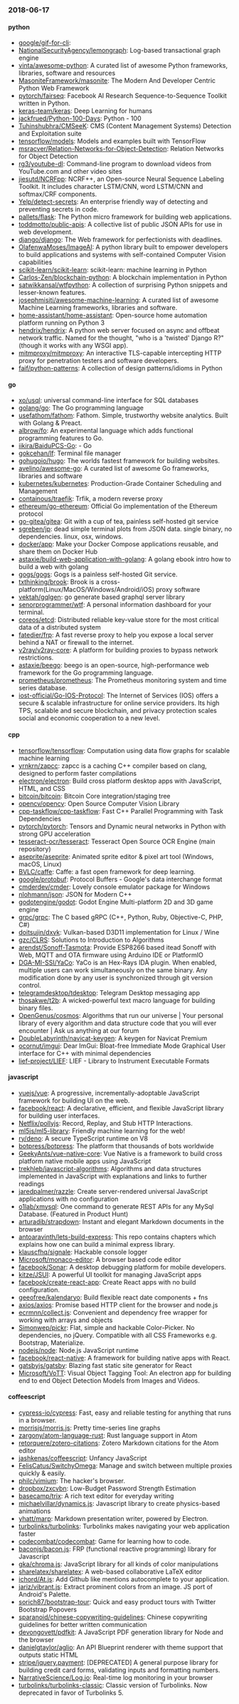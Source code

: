 ### 2018-06-17

#### python
* [google/gif-for-cli](https://github.com/google/gif-for-cli): 
* [NationalSecurityAgency/lemongraph](https://github.com/NationalSecurityAgency/lemongraph): Log-based transactional graph engine
* [vinta/awesome-python](https://github.com/vinta/awesome-python): A curated list of awesome Python frameworks, libraries, software and resources
* [MasoniteFramework/masonite](https://github.com/MasoniteFramework/masonite): The Modern And Developer Centric Python Web Framework
* [pytorch/fairseq](https://github.com/pytorch/fairseq): Facebook AI Research Sequence-to-Sequence Toolkit written in Python.
* [keras-team/keras](https://github.com/keras-team/keras): Deep Learning for humans
* [jackfrued/Python-100-Days](https://github.com/jackfrued/Python-100-Days): Python - 100
* [Tuhinshubhra/CMSeeK](https://github.com/Tuhinshubhra/CMSeeK): CMS (Content Management Systems) Detection and Exploitation suite
* [tensorflow/models](https://github.com/tensorflow/models): Models and examples built with TensorFlow
* [msracver/Relation-Networks-for-Object-Detection](https://github.com/msracver/Relation-Networks-for-Object-Detection): Relation Networks for Object Detection
* [rg3/youtube-dl](https://github.com/rg3/youtube-dl): Command-line program to download videos from YouTube.com and other video sites
* [jiesutd/NCRFpp](https://github.com/jiesutd/NCRFpp): NCRF++, an Open-source Neural Sequence Labeling Toolkit. It includes character LSTM/CNN, word LSTM/CNN and softmax/CRF components.
* [Yelp/detect-secrets](https://github.com/Yelp/detect-secrets): An enterprise friendly way of detecting and preventing secrets in code.
* [pallets/flask](https://github.com/pallets/flask): The Python micro framework for building web applications.
* [toddmotto/public-apis](https://github.com/toddmotto/public-apis): A collective list of public JSON APIs for use in web development.
* [django/django](https://github.com/django/django): The Web framework for perfectionists with deadlines.
* [OlafenwaMoses/ImageAI](https://github.com/OlafenwaMoses/ImageAI): A python library built to empower developers to build applications and systems with self-contained Computer Vision capabilities
* [scikit-learn/scikit-learn](https://github.com/scikit-learn/scikit-learn): scikit-learn: machine learning in Python
* [Carlos-Zen/blockchain-python](https://github.com/Carlos-Zen/blockchain-python): A blockchain implementation in Python
* [satwikkansal/wtfpython](https://github.com/satwikkansal/wtfpython): A collection of surprising Python snippets and lesser-known features.
* [josephmisiti/awesome-machine-learning](https://github.com/josephmisiti/awesome-machine-learning): A curated list of awesome Machine Learning frameworks, libraries and software.
* [home-assistant/home-assistant](https://github.com/home-assistant/home-assistant):  Open-source home automation platform running on Python 3
* [hendrix/hendrix](https://github.com/hendrix/hendrix): A python web server focused on async and offbeat network traffic. Named for the thought, "who is a 'twisted' Django R?" (though it works with any WSGI app).
* [mitmproxy/mitmproxy](https://github.com/mitmproxy/mitmproxy): An interactive TLS-capable intercepting HTTP proxy for penetration testers and software developers.
* [faif/python-patterns](https://github.com/faif/python-patterns): A collection of design patterns/idioms in Python

#### go
* [xo/usql](https://github.com/xo/usql): universal command-line interface for SQL databases
* [golang/go](https://github.com/golang/go): The Go programming language
* [usefathom/fathom](https://github.com/usefathom/fathom): Fathom. Simple, trustworthy website analytics. Built with Golang & Preact.
* [albrow/fo](https://github.com/albrow/fo): An experimental language which adds functional programming features to Go.
* [iikira/BaiduPCS-Go](https://github.com/iikira/BaiduPCS-Go):  - Go
* [gokcehan/lf](https://github.com/gokcehan/lf): Terminal file manager
* [gohugoio/hugo](https://github.com/gohugoio/hugo): The worlds fastest framework for building websites.
* [avelino/awesome-go](https://github.com/avelino/awesome-go): A curated list of awesome Go frameworks, libraries and software
* [kubernetes/kubernetes](https://github.com/kubernetes/kubernetes): Production-Grade Container Scheduling and Management
* [containous/traefik](https://github.com/containous/traefik): Trfik, a modern reverse proxy
* [ethereum/go-ethereum](https://github.com/ethereum/go-ethereum): Official Go implementation of the Ethereum protocol
* [go-gitea/gitea](https://github.com/go-gitea/gitea): Git with a cup of tea, painless self-hosted git service
* [sgreben/jp](https://github.com/sgreben/jp): dead simple terminal plots from JSON data. single binary, no dependencies. linux, osx, windows.
* [docker/app](https://github.com/docker/app): Make your Docker Compose applications reusable, and share them on Docker Hub
* [astaxie/build-web-application-with-golang](https://github.com/astaxie/build-web-application-with-golang): A golang ebook intro how to build a web with golang
* [gogs/gogs](https://github.com/gogs/gogs): Gogs is a painless self-hosted Git service.
* [txthinking/brook](https://github.com/txthinking/brook): Brook is a cross-platform(Linux/MacOS/Windows/Android/iOS) proxy software
* [vektah/gqlgen](https://github.com/vektah/gqlgen): go generate based graphql server library
* [senorprogrammer/wtf](https://github.com/senorprogrammer/wtf): A personal information dashboard for your terminal.
* [coreos/etcd](https://github.com/coreos/etcd): Distributed reliable key-value store for the most critical data of a distributed system
* [fatedier/frp](https://github.com/fatedier/frp): A fast reverse proxy to help you expose a local server behind a NAT or firewall to the internet.
* [v2ray/v2ray-core](https://github.com/v2ray/v2ray-core): A platform for building proxies to bypass network restrictions.
* [astaxie/beego](https://github.com/astaxie/beego): beego is an open-source, high-performance web framework for the Go programming language.
* [prometheus/prometheus](https://github.com/prometheus/prometheus): The Prometheus monitoring system and time series database.
* [iost-official/Go-IOS-Protocol](https://github.com/iost-official/Go-IOS-Protocol): The Internet of Services (IOS) offers a secure & scalable infrastructure for online service providers. Its high TPS, scalable and secure blockchain, and privacy protection scales social and economic cooperation to a new level.

#### cpp
* [tensorflow/tensorflow](https://github.com/tensorflow/tensorflow): Computation using data flow graphs for scalable machine learning
* [yrnkrn/zapcc](https://github.com/yrnkrn/zapcc): zapcc is a caching C++ compiler based on clang, designed to perform faster compilations
* [electron/electron](https://github.com/electron/electron): Build cross platform desktop apps with JavaScript, HTML, and CSS
* [bitcoin/bitcoin](https://github.com/bitcoin/bitcoin): Bitcoin Core integration/staging tree
* [opencv/opencv](https://github.com/opencv/opencv): Open Source Computer Vision Library
* [cpp-taskflow/cpp-taskflow](https://github.com/cpp-taskflow/cpp-taskflow): Fast C++ Parallel Programming with Task Dependencies
* [pytorch/pytorch](https://github.com/pytorch/pytorch): Tensors and Dynamic neural networks in Python with strong GPU acceleration
* [tesseract-ocr/tesseract](https://github.com/tesseract-ocr/tesseract): Tesseract Open Source OCR Engine (main repository)
* [aseprite/aseprite](https://github.com/aseprite/aseprite): Animated sprite editor & pixel art tool (Windows, macOS, Linux)
* [BVLC/caffe](https://github.com/BVLC/caffe): Caffe: a fast open framework for deep learning.
* [google/protobuf](https://github.com/google/protobuf): Protocol Buffers - Google's data interchange format
* [cmderdev/cmder](https://github.com/cmderdev/cmder): Lovely console emulator package for Windows
* [nlohmann/json](https://github.com/nlohmann/json): JSON for Modern C++
* [godotengine/godot](https://github.com/godotengine/godot): Godot Engine  Multi-platform 2D and 3D game engine
* [grpc/grpc](https://github.com/grpc/grpc): The C based gRPC (C++, Python, Ruby, Objective-C, PHP, C#)
* [doitsujin/dxvk](https://github.com/doitsujin/dxvk): Vulkan-based D3D11 implementation for Linux / Wine
* [gzc/CLRS](https://github.com/gzc/CLRS): Solutions to Introduction to Algorithms
* [arendst/Sonoff-Tasmota](https://github.com/arendst/Sonoff-Tasmota): Provide ESP8266 based itead Sonoff with Web, MQTT and OTA firmware using Arduino IDE or PlatformIO
* [DGA-MI-SSI/YaCo](https://github.com/DGA-MI-SSI/YaCo): YaCo is an Hex-Rays IDA plugin. When enabled, multiple users can work simultaneously on the same binary. Any modification done by any user is synchronized through git version control.
* [telegramdesktop/tdesktop](https://github.com/telegramdesktop/tdesktop): Telegram Desktop messaging app
* [thosakwe/t2b](https://github.com/thosakwe/t2b): A wicked-powerful text macro language for building binary files.
* [OpenGenus/cosmos](https://github.com/OpenGenus/cosmos): Algorithms that run our universe | Your personal library of every algorithm and data structure code that you will ever encounter | Ask us anything at our forum
* [DoubleLabyrinth/navicat-keygen](https://github.com/DoubleLabyrinth/navicat-keygen): A keygen for Navicat Premium
* [ocornut/imgui](https://github.com/ocornut/imgui): Dear ImGui: Bloat-free Immediate Mode Graphical User interface for C++ with minimal dependencies
* [lief-project/LIEF](https://github.com/lief-project/LIEF): LIEF - Library to Instrument Executable Formats

#### javascript
* [vuejs/vue](https://github.com/vuejs/vue):  A progressive, incrementally-adoptable JavaScript framework for building UI on the web.
* [facebook/react](https://github.com/facebook/react): A declarative, efficient, and flexible JavaScript library for building user interfaces.
* [Netflix/pollyjs](https://github.com/Netflix/pollyjs): Record, Replay, and Stub HTTP Interactions.
* [ml5js/ml5-library](https://github.com/ml5js/ml5-library): Friendly machine learning for the web! 
* [ry/deno](https://github.com/ry/deno): A secure TypeScript runtime on V8
* [botpress/botpress](https://github.com/botpress/botpress): The  platform that  thousands of bots worldwide
* [GeekyAnts/vue-native-core](https://github.com/GeekyAnts/vue-native-core): Vue Native is a framework to build cross platform native mobile apps using JavaScript
* [trekhleb/javascript-algorithms](https://github.com/trekhleb/javascript-algorithms): Algorithms and data structures implemented in JavaScript with explanations and links to further readings
* [jaredpalmer/razzle](https://github.com/jaredpalmer/razzle):  Create server-rendered universal JavaScript applications with no configuration
* [o1lab/xmysql](https://github.com/o1lab/xmysql):  One command to generate REST APIs for any MySql Database. (Featured in Product Hunt)
* [arturadib/strapdown](https://github.com/arturadib/strapdown): Instant and elegant Markdown documents in the browser
* [antoaravinth/lets-build-express](https://github.com/antoaravinth/lets-build-express): This repo contains chapters which explains how one can build a minimal express library.
* [klauscfhq/signale](https://github.com/klauscfhq/signale):  Hackable console logger
* [Microsoft/monaco-editor](https://github.com/Microsoft/monaco-editor): A browser based code editor
* [facebook/Sonar](https://github.com/facebook/Sonar): A desktop debugging platform for mobile developers.
* [kitze/JSUI](https://github.com/kitze/JSUI): A powerful UI toolkit for managing JavaScript apps
* [facebook/create-react-app](https://github.com/facebook/create-react-app): Create React apps with no build configuration.
* [geeofree/kalendaryo](https://github.com/geeofree/kalendaryo): Build flexible react date components  + fns
* [axios/axios](https://github.com/axios/axios): Promise based HTTP client for the browser and node.js
* [ecrmnn/collect.js](https://github.com/ecrmnn/collect.js):  Convenient and dependency free wrapper for working with arrays and objects
* [Simonwep/pickr](https://github.com/Simonwep/pickr): Flat, simple and hackable Color-Picker. No dependencies, no jQuery. Compatible with all CSS Frameworks e.g. Bootstrap, Materialize.
* [nodejs/node](https://github.com/nodejs/node): Node.js JavaScript runtime 
* [facebook/react-native](https://github.com/facebook/react-native): A framework for building native apps with React.
* [gatsbyjs/gatsby](https://github.com/gatsbyjs/gatsby):  Blazing fast static site generator for React
* [Microsoft/VoTT](https://github.com/Microsoft/VoTT): Visual Object Tagging Tool: An electron app for building end to end Object Detection Models from Images and Videos.

#### coffeescript
* [cypress-io/cypress](https://github.com/cypress-io/cypress): Fast, easy and reliable testing for anything that runs in a browser.
* [morrisjs/morris.js](https://github.com/morrisjs/morris.js): Pretty time-series line graphs
* [zargony/atom-language-rust](https://github.com/zargony/atom-language-rust): Rust language support in Atom
* [retorquere/zotero-citations](https://github.com/retorquere/zotero-citations): Zotero Markdown citations for the Atom editor
* [jashkenas/coffeescript](https://github.com/jashkenas/coffeescript): Unfancy JavaScript
* [FelisCatus/SwitchyOmega](https://github.com/FelisCatus/SwitchyOmega): Manage and switch between multiple proxies quickly & easily.
* [philc/vimium](https://github.com/philc/vimium): The hacker's browser.
* [dropbox/zxcvbn](https://github.com/dropbox/zxcvbn): Low-Budget Password Strength Estimation
* [basecamp/trix](https://github.com/basecamp/trix): A rich text editor for everyday writing
* [michaelvillar/dynamics.js](https://github.com/michaelvillar/dynamics.js): Javascript library to create physics-based animations
* [yhatt/marp](https://github.com/yhatt/marp): Markdown presentation writer, powered by Electron.
* [turbolinks/turbolinks](https://github.com/turbolinks/turbolinks): Turbolinks makes navigating your web application faster
* [codecombat/codecombat](https://github.com/codecombat/codecombat): Game for learning how to code.
* [baconjs/bacon.js](https://github.com/baconjs/bacon.js): FRP (functional reactive programming) library for Javascript
* [gka/chroma.js](https://github.com/gka/chroma.js): JavaScript library for all kinds of color manipulations
* [sharelatex/sharelatex](https://github.com/sharelatex/sharelatex): A web-based collaborative LaTeX editor
* [ichord/At.js](https://github.com/ichord/At.js): Add Github like mentions autocomplete to your application.
* [jariz/vibrant.js](https://github.com/jariz/vibrant.js): Extract prominent colors from an image. JS port of Android's Palette.
* [sorich87/bootstrap-tour](https://github.com/sorich87/bootstrap-tour): Quick and easy product tours with Twitter Bootstrap Popovers
* [sparanoid/chinese-copywriting-guidelines](https://github.com/sparanoid/chinese-copywriting-guidelines): Chinese copywriting guidelines for better written communication
* [devongovett/pdfkit](https://github.com/devongovett/pdfkit): A JavaScript PDF generation library for Node and the browser
* [danielgtaylor/aglio](https://github.com/danielgtaylor/aglio): An API Blueprint renderer with theme support that outputs static HTML
* [stripe/jquery.payment](https://github.com/stripe/jquery.payment): [DEPRECATED] A general purpose library for building credit card forms, validating inputs and formatting numbers.
* [NarrativeScience/Log.io](https://github.com/NarrativeScience/Log.io): Real-time log monitoring in your browser
* [turbolinks/turbolinks-classic](https://github.com/turbolinks/turbolinks-classic): Classic version of Turbolinks. Now deprecated in favor of Turbolinks 5.
